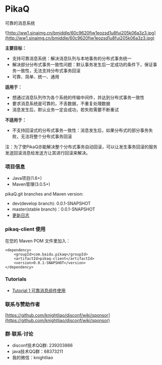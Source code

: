 PikaQ
=======

可靠的消息系统

![http://ww1.sinaimg.cn/bmiddle/60c9620fjw1eozsd1u8fuj205k06a3z3.jpg](http://ww1.sinaimg.cn/bmiddle/60c9620fjw1eozsd1u8fuj205k06a3z3.jpg)

**主要目标：**

- 支持可靠消息系统：解决消息队列与本地事务的分布式事务统一
- 解决部分分布式事务一致性问题：默认事务发生后一定成功的条件下，保证事务一致性，无法支持分布式事务回滚
- 可靠、简单、统一、通用

**适用于：**

- 想通过消息队列作为各个系统的传输中间件，并达到分布式事务一致性
- 要求消息系统是可靠的，不丢数据，不重复处理数据
- 消息发生后，默认业务一定会成功，若失败需要不断重试

**不适用于：**

- 不支持回滚式的分布式事务一致性：消息发生后，如果分布式的部分事务失败，无法将整个分布式事务回滚

注：为了使PikaQ亦能解决整个分布式事务自动回滚，可以让发生事务回滚的服务发送回滚消息给发送方让其进行回滚来解决。

### 项目信息 ###

- Java项目(1.6+)
- Maven管理(3.0.5+)

pikaQ.git branches and Maven version:

- dev(develop branch): 0.0.1-SNAPSHOT
- master(stable branch)：0.0.1-SNAPSHOT
- [更新日志](https://github.com/knightliao/pikaQ/wiki/updates) 

### pikaq-client 使用 ###

在您的 Maven POM 文件里加入：

    <dependency>
        <groupId>com.baidu.pikaq</groupId>
        <artifactId>pikaq-client</artifactId>
        <version>0.0.1-SNAPSHOT</version>
    </dependency>

### Tutorials ###

- [Tutorial 1 可靠消息组件使用](https://github.com/knightliao/pikaQ/wiki/Tutorial1)

### 联系与赞助作者

[https://github.com/knightliao/disconf/wiki/sponsor](https://github.com/knightliao/disconf/wiki/sponsor)

### 群·联系·讨论

- disconf技术QQ群: 239203866 
- java技术QQ群：68373211
- 我的微信：knightliao